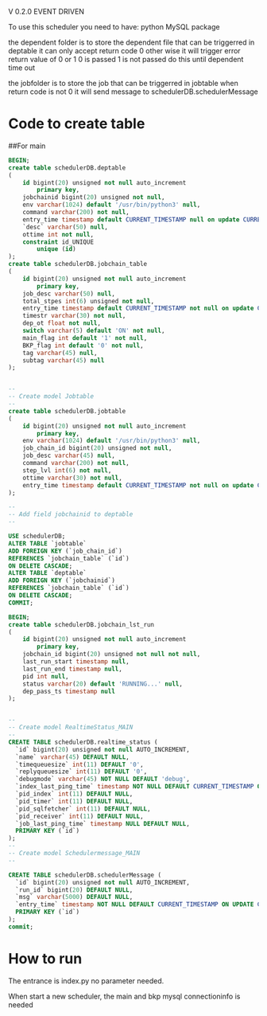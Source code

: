 V 0.2.0 EVENT DRIVEN

To use this scheduler you need to have:
python MySQL package

the dependent folder is to store the dependent file
that can be triggerred in deptable
it can only accept return code 0
other wise it will trigger error
return value of 0 or 1
0 is passed
1 is not passed
do this until dependent time out

the jobfolder is to store the job
that can be triggerred in jobtable
when return code is not 0 it will send message to schedulerDB.schedulerMessage


# Code to create table

##For main
```sql
BEGIN;
create table schedulerDB.deptable
(
	id bigint(20) unsigned not null auto_increment
		primary key,
	jobchainid bigint(20) unsigned not null,
	env varchar(1024) default '/usr/bin/python3' null,
	command varchar(200) not null,
	entry_time timestamp default CURRENT_TIMESTAMP null on update CURRENT_TIMESTAMP,
	`desc` varchar(50) null,
	ottime int not null,
	constraint id_UNIQUE
		unique (id)
);
create table schedulerDB.jobchain_table
(
	id bigint(20) unsigned not null auto_increment
		primary key,
	job_desc varchar(50) null,
	total_stpes int(6) unsigned not null,
	entry_time timestamp default CURRENT_TIMESTAMP not null on update CURRENT_TIMESTAMP,
	timestr varchar(30) not null,
	dep_ot float not null,
	switch varchar(5) default 'ON' not null,
	main_flag int default '1' not null,
	BKP_flag int default '0' not null,
	tag varchar(45) null,
	subtag varchar(45) null
);


--
-- Create model Jobtable
--
create table schedulerDB.jobtable
(
	id bigint(20) unsigned not null auto_increment
		primary key,
	env varchar(1024) default '/usr/bin/python3' null,
	job_chain_id bigint(20) unsigned not null,
	job_desc varchar(45) null,
	command varchar(200) not null,
	step_lvl int(6) not null,
	ottime varchar(30) not null,
	entry_time timestamp default CURRENT_TIMESTAMP not null on update CURRENT_TIMESTAMP
);

--
-- Add field jobchainid to deptable
--

USE schedulerDB;
ALTER TABLE `jobtable`
ADD FOREIGN KEY (`job_chain_id`)
REFERENCES `jobchain_table` (`id`)
ON DELETE CASCADE;
ALTER TABLE `deptable`
ADD FOREIGN KEY (`jobchainid`)
REFERENCES `jobchain_table` (`id`)
ON DELETE CASCADE;
COMMIT;

BEGIN;
create table schedulerDB.jobchain_lst_run
(
	id bigint(20) unsigned not null auto_increment
		primary key,
	jobchain_id bigint(20) unsigned not null not null,
	last_run_start timestamp null,
	last_run_end timestamp null,
	pid int null,
	status varchar(20) default 'RUNNING...' null,
	dep_pass_ts timestamp null
);


--
-- Create model RealtimeStatus_MAIN
--
CREATE TABLE schedulerDB.realtime_status (
  `id` bigint(20) unsigned not null AUTO_INCREMENT,
  `name` varchar(45) DEFAULT NULL,
  `timequeuesize` int(11) DEFAULT '0',
  `replyqueuesize` int(11) DEFAULT '0',
  `debugmode` varchar(45) NOT NULL DEFAULT 'debug',
  `index_last_ping_time` timestamp NOT NULL DEFAULT CURRENT_TIMESTAMP ON UPDATE CURRENT_TIMESTAMP,
  `pid_index` int(11) DEFAULT NULL,
  `pid_timer` int(11) DEFAULT NULL,
  `pid_sqlfetcher` int(11) DEFAULT NULL,
  `pid_receiver` int(11) DEFAULT NULL,
  `job_last_ping_time` timestamp NULL DEFAULT NULL,
  PRIMARY KEY (`id`)
);
--
-- Create model Schedulermessage_MAIN
--

CREATE TABLE schedulerDB.schedulerMessage (
  `id` bigint(20) unsigned not null AUTO_INCREMENT,
  `run_id` bigint(20) DEFAULT NULL,
  `msg` varchar(5000) DEFAULT NULL,
  `entry_time` timestamp NOT NULL DEFAULT CURRENT_TIMESTAMP ON UPDATE CURRENT_TIMESTAMP,
  PRIMARY KEY (`id`)
);
commit;

```
# How to run
The entrance is index.py no parameter needed. 

When start a new scheduler, the main and bkp mysql
connectioninfo is needed


